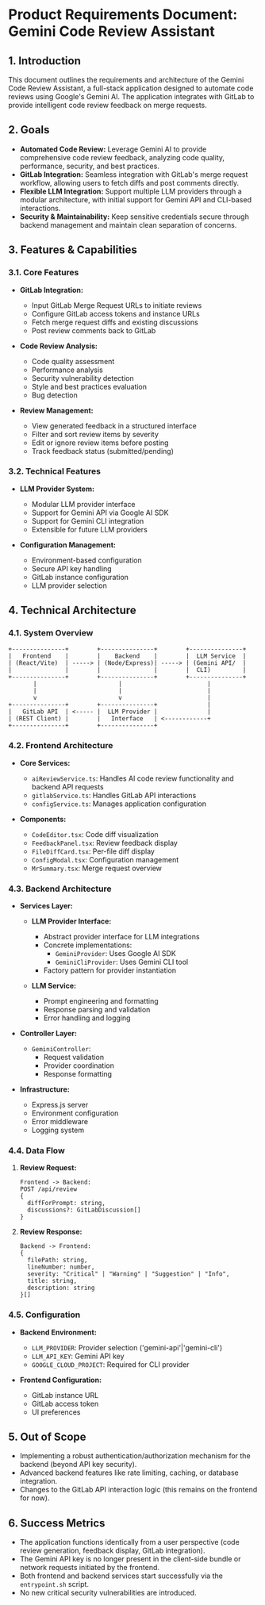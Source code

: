 # Product Requirements Document: Gemini Code Review Assistant

## 1. Introduction

This document outlines the requirements and architecture of the Gemini Code Review Assistant, a full-stack application designed to automate code reviews using Google's Gemini AI. The application integrates with GitLab to provide intelligent code review feedback on merge requests.

## 2. Goals

*   **Automated Code Review:** Leverage Gemini AI to provide comprehensive code review feedback, analyzing code quality, performance, security, and best practices.
*   **GitLab Integration:** Seamless integration with GitLab's merge request workflow, allowing users to fetch diffs and post comments directly.
*   **Flexible LLM Integration:** Support multiple LLM providers through a modular architecture, with initial support for Gemini API and CLI-based interactions.
*   **Security & Maintainability:** Keep sensitive credentials secure through backend management and maintain clean separation of concerns.

## 3. Features & Capabilities

### 3.1. Core Features

*   **GitLab Integration:**
    * Input GitLab Merge Request URLs to initiate reviews
    * Configure GitLab access tokens and instance URLs
    * Fetch merge request diffs and existing discussions
    * Post review comments back to GitLab

*   **Code Review Analysis:**
    * Code quality assessment
    * Performance analysis
    * Security vulnerability detection
    * Style and best practices evaluation
    * Bug detection

*   **Review Management:**
    * View generated feedback in a structured interface
    * Filter and sort review items by severity
    * Edit or ignore review items before posting
    * Track feedback status (submitted/pending)

### 3.2. Technical Features

*   **LLM Provider System:**
    * Modular LLM provider interface
    * Support for Gemini API via Google AI SDK
    * Support for Gemini CLI integration
    * Extensible for future LLM providers

*   **Configuration Management:**
    * Environment-based configuration
    * Secure API key handling
    * GitLab instance configuration
    * LLM provider selection

## 4. Technical Architecture

### 4.1. System Overview

```
+---------------+        +---------------+        +---------------+
|   Frontend    |        |    Backend    |        |  LLM Service  |
| (React/Vite)  | -----> | (Node/Express)| -----> | (Gemini API/  |
|               |        |               |        |  CLI)         |
+---------------+        +---------------+        +---------------+
       |                       |                        |
       |                       |                        |
       v                       v                        |
+---------------+        +---------------+              |
|   GitLab API  | <----- |  LLM Provider |              |
| (REST Client) |        |   Interface   | <------------+
+---------------+        +---------------+
```

### 4.2. Frontend Architecture

*   **Core Services:**
    * `aiReviewService.ts`: Handles AI code review functionality and backend API requests
    * `gitlabService.ts`: Handles GitLab API interactions
    * `configService.ts`: Manages application configuration

*   **Components:**
    * `CodeEditor.tsx`: Code diff visualization
    * `FeedbackPanel.tsx`: Review feedback display
    * `FileDiffCard.tsx`: Per-file diff display
    * `ConfigModal.tsx`: Configuration management
    * `MrSummary.tsx`: Merge request overview

### 4.3. Backend Architecture

*   **Services Layer:**
    * **LLM Provider Interface:**
        * Abstract provider interface for LLM integrations
        * Concrete implementations:
            * `GeminiProvider`: Uses Google AI SDK
            * `GeminiCliProvider`: Uses Gemini CLI tool
        * Factory pattern for provider instantiation

    * **LLM Service:**
        * Prompt engineering and formatting
        * Response parsing and validation
        * Error handling and logging

*   **Controller Layer:**
    * `GeminiController`:
        * Request validation
        * Provider coordination
        * Response formatting

*   **Infrastructure:**
    * Express.js server
    * Environment configuration
    * Error middleware
    * Logging system

### 4.4. Data Flow

1. **Review Request:**
   ```
   Frontend -> Backend:
   POST /api/review
   {
     diffForPrompt: string,
     discussions?: GitLabDiscussion[]
   }
   ```

2. **Review Response:**
   ```
   Backend -> Frontend:
   {
     filePath: string,
     lineNumber: number,
     severity: "Critical" | "Warning" | "Suggestion" | "Info",
     title: string,
     description: string
   }[]
   ```

### 4.5. Configuration

*   **Backend Environment:**
    * `LLM_PROVIDER`: Provider selection ('gemini-api'|'gemini-cli')
    * `LLM_API_KEY`: Gemini API key
    * `GOOGLE_CLOUD_PROJECT`: Required for CLI provider

*   **Frontend Configuration:**
    * GitLab instance URL
    * GitLab access token
    * UI preferences

## 5. Out of Scope

*   Implementing a robust authentication/authorization mechanism for the backend (beyond API key security).
*   Advanced backend features like rate limiting, caching, or database integration.
*   Changes to the GitLab API interaction logic (this remains on the frontend for now).

## 6. Success Metrics

*   The application functions identically from a user perspective (code review generation, feedback display, GitLab integration).
*   The Gemini API key is no longer present in the client-side bundle or network requests initiated by the frontend.
*   Both frontend and backend services start successfully via the `entrypoint.sh` script.
*   No new critical security vulnerabilities are introduced.
